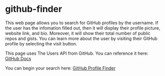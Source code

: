 # github-finder

This web page allows you to search for GitHub profiles by the username.
If the user has the infomation filled out, then it will display their profile picture, website link, and bio.
Moreover, it will show their total number of public repos and gists.
You can learn more about the user by visiting their GitHub profile by selecting the visit button.

This page uses The Users API from GitHub.
You can reference it here: <a href="https://docs.github.com/en/rest/reference/users#list-users" target="_blank">GitHub Docs</a>

You can begin your search here: <a href="https://etrs27.github.io/github-finder/" target="_blank">GitHub Profile Finder</a>
